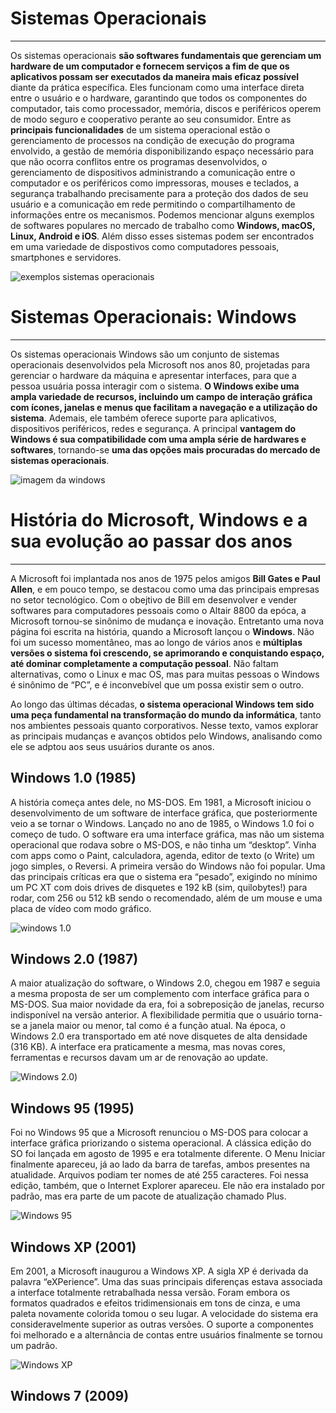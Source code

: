 # Sistemas Operacionais
---
 Os sistemas operacionais **são softwares fundamentais que gerenciam um hardware de um computador e fornecem serviços a fim de que os aplicativos possam ser executados da maneira mais eficaz possível** diante da prática específica. Eles funcionam como uma interface direta entre o usuário e o hardware, garantindo que todos os componentes do computador, tais como processador, memória, discos e periféricos operem de modo seguro e cooperativo perante ao seu consumidor. Entre as **principais funcionalidades** de um sistema operacional estão o gerenciamento de processos na condição de execução do programa envolvido, a gestão de memória disponibilizando espaço necessário para que não ocorra conflitos entre os programas desenvolvidos, o gerenciamento de dispositivos administrando a comunicação entre o computador e os periféricos como impressoras, mouses e teclados, a segurança trabalhando precisamente para a proteção dos dados de seu usuário e a comunicação em rede permitindo o compartilhamento de informações entre os mecanismos. Podemos mencionar alguns exemplos de softwares populares no mercado de trabalho como **Windows, macOS, Linux, Android e iOS**. Além disso esses sistemas podem ser encontrados em uma variedade  de dispostivos como computadores pessoais, smartphones e servidores.

![exemplos sistemas operacionais](https://s.zst.com.br/cms-assets/2023/12/o-que-e-sistema-operacional.webp)


# Sistemas Operacionais: Windows
---
Os sistemas operacionais Windows são um conjunto de sistemas operacionais desenvolvidos pela Microsoft nos anos 80, projetadas para gerenciar o hardware da máquina e apresentar interfaces, para que a pessoa usuária possa interagir com o sistema. **O Windows exibe uma ampla variedade de recursos, incluindo um campo de interação gráfica com ícones, janelas e menus que facilitam a navegação e a utilização do sistema**. Ademais, ele também oferece suporte para aplicativos, dispositivos periféricos, redes e segurança. A principal **vantagem do Windows é sua compatibilidade com uma ampla série de hardwares e softwares**, tornando-se **uma das opções mais procuradas do mercado de sistemas operacionais**.

![imagem da windows](https://t.ctcdn.com.br/adZODCQjZTNADLGL_QS_FyMZVkU=/768x432/smart/i467298.png)

# História do Microsoft, Windows e a sua evolução ao passar dos anos
---
A Microsoft foi implantada nos anos de 1975 pelos amigos **Bill Gates e Paul Allen**, e em pouco tempo, se destacou como uma das principais empresas no setor tecnológico. Com o obejtivo de Bill em desenvolver e vender softwares para computadores pessoais como o Altair 8800 da epóca, a Microsoft tornou-se sinônimo de mudança e inovação. Entretanto uma nova página foi escrita na história, quando a Microsoft lançou o **Windows**.
Não foi um sucesso momentâneo, mas ao longo de vários anos e **múltiplas versões o sistema foi crescendo, se aprimorando e conquistando espaço, até dominar completamente a computação pessoal**. Não faltam alternativas, como o Linux e mac OS, mas para muitas pessoas o Windows é sinônimo de “PC”, e é inconvebível que um possa existir sem o outro.

Ao longo das últimas décadas, **o sistema operacional Windows tem sido uma peça fundamental na transformação do mundo da informática**, tanto nos ambientes pessoais quanto corporativos. Nesse texto, vamos explorar as principais mudanças e avanços obtidos pelo Windows, analisando como ele se adptou aos seus usuários durante os anos.

## Windows 1.0 (1985)
A história começa antes dele, no MS-DOS. Em 1981, a Microsoft iniciou o desenvolvimento de um software de interface gráfica, que posteriormente veio a se tornar o Windows. Lançado no ano de 1985, o Windows 1.0 foi o começo de tudo. O software era uma interface gráfica, mas não um sistema operacional  que rodava sobre o MS-DOS, e não tinha um “desktop”. Vinha com apps como o Paint, calculadora, agenda, editor de texto (o Write) um jogo simples, o Reversi.
A primeira versão do Windows não foi popular. Uma das principais críticas era que o sistema era “pesado”, exigindo no mínimo um PC XT com dois drives de disquetes e 192 kB (sim, quilobytes!) para rodar, com 256 ou 512 kB sendo o recomendado, além de um mouse e uma placa de vídeo com modo gráfico.


![windows 1.0](https://operationalhistory.wordpress.com/wp-content/uploads/2011/10/1985_windows.png)

## Windows 2.0 (1987)
A maior atualização do software, o Windows 2.0, chegou em 1987 e seguia a mesma proposta de ser um complemento com interface gráfica para o MS-DOS. Sua maior novidade da era, foi a sobreposição de janelas, recurso indisponível na versão anterior.
A flexibilidade permitia que o usuário torna-se a janela maior ou menor, tal como é a função atual. Na época, o Windows 2.0 era transportado em até nove disquetes de alta densidade (316 KB). A interface era praticamente a mesma, mas novas cores, ferramentas e recursos davam um ar de renovação ao update.

![Windows 2.0](https://operationalhistory.wordpress.com/wp-content/uploads/2011/10/windows-2.gif))

## Windows 95 (1995) 
Foi no Windows 95 que a Microsoft renunciou o  MS-DOS para colocar a interface gráfica priorizando o sistema operacional. A clássica edição do SO foi lançada em agosto de 1995 e era totalmente diferente. 
O Menu Iniciar finalmente apareceu, já ao lado da barra de tarefas, ambos presentes na atualidade. Arquivos podiam ter nomes de até 255 caracteres. Foi nessa edição, também, que o Internet Explorer apareceu. Ele não era instalado por padrão, mas era parte de um pacote de atualização chamado Plus.

![Windows 95](https://blogger.googleusercontent.com/img/b/R29vZ2xl/AVvXsEgNQ4K4Onbb0Do9_CeMkHQDQRJrReCeO9GkHANiJaEA4zwMTqwziIgHzruVnHBzfyecx3TtOGREOJS8x7HcwvNFgjoDI4Sj0xtYCB9GeXHKJ07VLdiB27cnCDpskJ6mq-bIyIxTuvnVqG5f/s1600/windows95_big.png)

## Windows XP (2001)
Em 2001, a Microsoft inaugurou a  Windows XP. A sigla XP é derivada da palavra “eXPerience”. Uma das suas principais diferenças estava associada a  interface totalmente retrabalhada nessa versão. Foram embora os formatos quadrados e efeitos tridimensionais em tons de cinza, e uma paleta novamente colorida tomou o seu lugar. A velocidade do sistema era consideravelmente superior as outras versões. O suporte a componentes foi melhorado e a alternância de contas entre usuários finalmente se tornou um padrão.

![Windows XP]( https://cdn0-production-images-kly.akamaized.net/dYsGviZcW8xRh8lUSCYVtzvk2eI=/800x450/smart/filters:quality(75):strip_icc():format(webp)/kly-media-production/medias/594476/original/windows-140119b.jpg)

## Windows 7 (2009)














